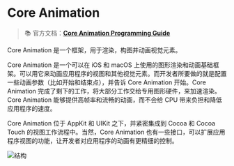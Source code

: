 # Core Animation

> 📚 官方文档：**[Core Animation Programming Guide](https://developer.apple.com/library/archive/documentation/Cocoa/Conceptual/CoreAnimation_guide/Introduction/Introduction.html#//apple_ref/doc/uid/TP40004514)**

Core Animation 是一个框架，用于渲染，构图并动画视觉元素。

Core Animation 是一个可以在 iOS 和 macOS 上使用的图形渲染和动画基础框架。可以用它来动画应用程序的视图和其他视觉元素。而开发者所要做的就是配置一些动画参数（比如开始和结束点），并告诉 Core Animation 开始。Core Animation 完成了剩下的工作，将大部分工作交给专用图形硬件，来加速渲染。Core Animation 能够提供高帧率和流畅的动画，而不会给 CPU 带来负担和降低应用程序的速度。

Core Animation 位于 AppKit 和 UIKit 之下，并紧密集成到 Cocoa 和 Cocoa Touch 的视图工作流程中。当然，Core Animation 也有一些接口，可以扩展应用程序视图的功能，让开发者对应用程序的动画有更精细的控制。

![结构](media/15535001760861/%E7%BB%93%E6%9E%84.png)

